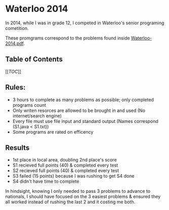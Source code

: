 # Waterloo 2014
In 2014, while I was in grade 12, I competed in Waterloo's senior programing cometition.

These promgrams correspond to the problems found inside [Waterloo-2014.pdf](./Waterloo-2014.pdf).

## Table of Contents
[[_TOC_]]

## Rules:
 - 3 hours to complete as many problems as possible; only completed programs count
 - Only writen resorces are allowed to be brought in and used (No internet/search engine)
 - Every file must use file input and standard output (Names correspond (S1.java < S1.txt))
 - Some programs are rated on efficency

## Results
 - 1st place in local area, doubling 2nd place's score
 - S1 recieved full points (40) & completed every test
 - S2 recieved full points (40) & completed every test
 - S3 failed (15 points) because I was rushing to get S4 done
 - S4 didn't have time to complete

In hindsight, knowing I only needed to pass 3 problems to advance to nationals, I should have focused on the 3 easiest problems & ensured they all worked instead of rushing the last 2 and it costing me both.
